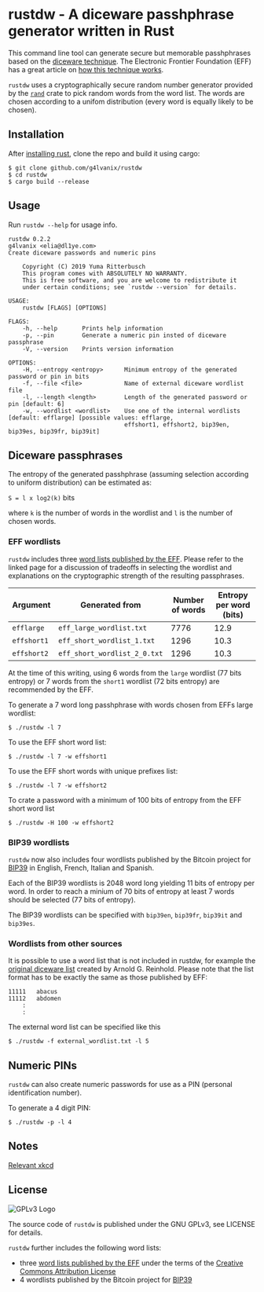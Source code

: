 # rustdw - A diceware passhphrase generator written in Rust

This command line tool can generate secure but memorable 
passhphrases based on the [diceware technique](http://world.std.com/~reinhold/diceware.html).
The Electronic Frontier Foundation (EFF) has a great article on [how this technique works](https://www.eff.org/dice).

`rustdw` uses a cryptographically secure random number generator provided by the 
[`rand`](https://docs.rs/rand) crate to pick random words from the word list. 
The words are chosen according to a unifom distribution (every word is equally likely to be chosen).

## Installation

After [installing rust](https://www.rust-lang.org/tools/install), clone the repo and build it using cargo:

```
$ git clone github.com/g4lvanix/rustdw
$ cd rustdw
$ cargo build --release
```

## Usage 

Run `rustdw --help` for usage info.

```
rustdw 0.2.2
g4lvanix <elia@dl1ye.com>
Create diceware passwords and numeric pins

    Copyright (C) 2019 Yuma Ritterbusch 
    This program comes with ABSOLUTELY NO WARRANTY.
    This is free software, and you are welcome to redistribute it
    under certain conditions; see `rustdw --version` for details.

USAGE:
    rustdw [FLAGS] [OPTIONS]

FLAGS:
    -h, --help       Prints help information
    -p, --pin        Generate a numeric pin insted of diceware passphrase
    -V, --version    Prints version information

OPTIONS:
    -H, --entropy <entropy>      Minimum entropy of the generated password or pin in bits
    -f, --file <file>            Name of external diceware wordlist file
    -l, --length <length>        Length of the generated password or pin [default: 6]
    -w, --wordlist <wordlist>    Use one of the internal wordlists [default: efflarge] [possible values: efflarge,
                                 effshort1, effshort2, bip39en, bip39es, bip39fr, bip39it]

```

## Diceware passphrases 

The entropy of the generated passhphrase (assuming selection according to uniform distribution) can be estimated as: 

`S = l x log2(k)` bits

where `k` is the number of words in the wordlist and `l` is the number of chosen words.

### EFF wordlists 

`rustdw` includes three [word lists published by the EFF](https://www.eff.org/deeplinks/2016/07/new-wordlists-random-passphrases). Please refer to the linked page for a discussion of tradeoffs in selecting the 
wordlist and explanations on the cryptographic strength of the resulting passphrases.

| Argument    | Generated from               | Number of words | Entropy per word (bits) |
| ----------- | ---------------------------- | --------------- | ----------------------- |
| `efflarge`  | `eff_large_wordlist.txt`     | 7776            | 12.9                    |
| `effshort1` | `eff_short_wordlist_1.txt`   | 1296            | 10.3                    |
| `effshort2` | `eff_short_wordlist_2_0.txt` | 1296            | 10.3                    |

At the time of this writing, using 6 words from the `large` wordlist (77 bits entropy) 
or 7 words from the `short1` wordlist (72 bits entropy) are recommended by the EFF. 

To generate a 7 word long passhphrase with words chosen from EFFs large wordlist:

```
$ ./rustdw -l 7
```

To use the EFF short word list:

```
$ ./rustdw -l 7 -w effshort1
```

To use the EFF short words with unique prefixes list:

```
$ ./rustdw -l 7 -w effshort2
```

To crate a password with a minimum of 100 bits of entropy from the EFF short word list

```
$ ./rustdw -H 100 -w effshort2
```
### BIP39 wordlists

`rustdw` now also includes four wordlists published by the Bitcoin project
for [BIP39](https://github.com/bitcoin/bips/blob/master/bip-0039/bip-0039-wordlists.md) 
in English, French, Italian and Spanish.

Each of the BIP39 wordlists is 2048 word long yielding 11 bits of entropy per word. 
In order to reach a minium of 70 bits of entropy at least 7 words should be selected 
(77 bits of entropy).

The BIP39 wordlists can be specified with `bip39en`, `bip39fr`, `bip39it` and `bip39es`.

### Wordlists from other sources

It is possible to use a word list that is not included in rustdw, for example the
[original diceware list](http://world.std.com/~reinhold/diceware.html) created by Arnold G. Reinhold.
Please note that the list format has to be exactly the same as those published by EFF:

```
11111	abacus
11112	abdomen
    :
    :
```

The external word list can be specified like this

```
$ ./rustdw -f external_wordlist.txt -l 5
```

## Numeric PINs

`rustdw` can also create numeric passwords for use as a PIN (personal identification number). 

To generate a 4 digit PIN:

```
$ ./rustdw -p -l 4
```

## Notes 

[Relevant xkcd](https://www.xkcd.com/936/)

## License

![GPLv3 Logo](https://www.gnu.org/graphics/gplv3-127x51.png)

The source code of `rustdw` is published under the GNU GPLv3, see LICENSE for details.

`rustdw` further includes the following word lists:
- three [word lists published by the EFF](https://www.eff.org/deeplinks/2016/07/new-wordlists-random-passphrases) under the terms of the [Creative Commons Attribution License](https://creativecommons.org/licenses/by/3.0/us/)
- 4 wordlists published by the Bitcoin project for [BIP39](https://github.com/bitcoin/bips/blob/master/bip-0039/bip-0039-wordlists.md)

